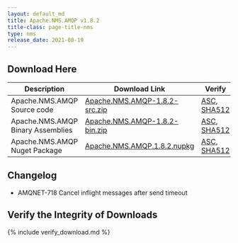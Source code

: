 ```yaml
---
layout: default_md
title: Apache.NMS.AMQP v1.8.2 
title-class: page-title-nms
type: nms
release_date: 2021-08-19
---
```


Download Here
-------------

|Description|Download Link|Verify|Version|
|---|---|---|---|
|Apache.NMS.AMQP Source code|[Apache.NMS.AMQP-1.8.2-src.zip](http://www.apache.org/dyn/closer.lua/activemq/apache-nms-amqp/1.8.2/Apache.NMS.AMQP-1.8.2-src.zip)|[ASC](http://www.apache.org/dist/activemq/apache-nms-amqp/1.8.2/Apache.NMS.AMQP-1.8.2-src.zip.asc), [SHA512](https://downloads.apache.org/activemq/apache-nms-amqp/1.8.2/Apache.NMS.AMQP-1.8.2-src.zip.sha512)|1.8.2|
|Apache.NMS.AMQP Binary Assemblies|[Apache.NMS.AMQP-1.8.2-bin.zip](http://www.apache.org/dyn/closer.lua/activemq/apache-nms-amqp//1.8.2/Apache.NMS.AMQP-1.8.2-bin.zip)|[ASC](http://www.apache.org/dist/activemq/apache-nms-amqp/1.8.2/Apache.NMS.AMQP-1.8.2-bin.zip.asc), [SHA512](https://downloads.apache.org/activemq/apache-nms-amqp/1.8.2/Apache.NMS.AMQP-1.8.2-bin.zip.sha512)|1.8.2|
|Apache.NMS.AMQP Nuget Package|[Apache.NMS.AMQP.1.8.2.nupkg](http://www.apache.org/dyn/closer.lua/activemq/apache-nms-amqp/1.8.2/Apache.NMS.AMQP.1.8.2.nupkg)|[ASC](http://www.apache.org/dist/activemq/apache-nms-amqp/1.8.2/Apache.NMS.AMQP.1.8.2.nupkg.asc), [SHA512](https://downloads.apache.org/activemq/apache-nms-amqp/1.8.2/Apache.NMS.AMQP.1.8.2.nupkg.sha512)|1.8.2|

Changelog
---------

- AMQNET-718 Cancel inflight messages after send timeout

Verify the Integrity of Downloads
---------------------------------

{% include verify_download.md %}
